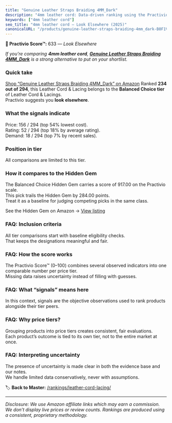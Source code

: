 ```yaml
---
title: "Genuine Leather Straps Braiding 4MM_Dark"
description: "4mm leather cord: Data-driven ranking using the Practivio Score™. Positioned by quality, value, demand, findability, momentum."
keywords: ["4mm leather cord"]
seo_title: "4mm leather cord — Look Elsewhere (2025)"
canonicalURL: "/products/genuine-leather-straps-braiding-4mm_dark-B0F1VDF2DV/"
---
```


**🚫 Practivio Score™:** 633 — _Look Elsewhere_


*If you're comparing **4mm leather cord**, **[Genuine Leather Straps Braiding 4MM_Dark](https://www.amazon.com/dp/B0F1VDF2DV?tag=practivio-20)** is a strong alternative to put on your shortlist.*
### Quick take
[Shop “Genuine Leather Straps Braiding 4MM_Dark” on Amazon](https://www.amazon.com/dp/B0F1VDF2DV?tag=practivio-20)
Ranked **234 out of 294**, this Leather Cord & Lacing belongs to the **Balanced Choice tier** of Leather Cord & Lacings.  
Practivio suggests you **look elsewhere**.

### What the signals indicate
Price: 156 / 294 (top 54% lowest cost).  
Rating: 52 / 294 (top 18% by average rating).  
Demand: 18 / 294 (top 7% by recent sales).

### Position in tier
All comparisons are limited to this tier.

### How it compares to the Hidden Gem
The Balanced Choice Hidden Gem carries a score of 917.00 on the Practivio scale.  
This pick trails the Hidden Gem by 284.00 points.  
Treat it as a baseline for judging competing picks in the same class.  

See the Hidden Gem on Amazon → [View listing](https://www.amazon.com/dp/B07KWRWNR9?tag=practivio-20)

### FAQ: Inclusion criteria
All tier comparisons start with baseline eligibility checks.  
That keeps the designations meaningful and fair.

### FAQ: How the score works
The Practivio Score™ (0–100) combines several observed indicators into one comparable number per price tier.  
Missing data raises uncertainty instead of filling with guesses.

### FAQ: What “signals” means here
In this context, signals are the objective observations used to rank products alongside their tier peers.

### FAQ: Why price tiers?
Grouping products into price tiers creates consistent, fair evaluations.  
Each product’s outcome is tied to its own tier, not to the entire market at once.

### FAQ: Interpreting uncertainty
The presence of uncertainty is made clear in both the evidence base and our notes.  
We handle limited data conservatively, never with assumptions.


🏷️ **Back to Master:** [/rankings/leather-cord-lacing/](/rankings/leather-cord-lacing/)

---
_Disclosure: We use Amazon affiliate links which may earn a commission. We don’t display live prices or review counts. Rankings are produced using a consistent, proprietary methodology._

